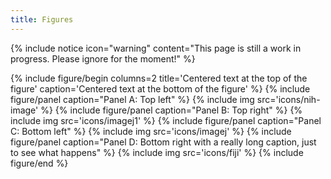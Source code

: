 ```yaml
---
title: Figures
---
```


{% include notice icon="warning" content="This page is still a work in progress. Please ignore for the moment!" %}

{% include figure/begin columns=2 title='Centered text at the top of the figure' caption='Centered text at the bottom of the figure' %}
  {% include figure/panel caption="Panel A: Top left"     %} {% include img src='icons/nih-image' %}
  {% include figure/panel caption="Panel B: Top right"    %} {% include img src='icons/imagej1' %}
  {% include figure/panel caption="Panel C: Bottom left"  %} {% include img src='icons/imagej' %}
  {% include figure/panel caption="Panel D: Bottom right with a really long caption, just to see what happens" %} {% include img src='icons/fiji' %}
{% include figure/end %}
